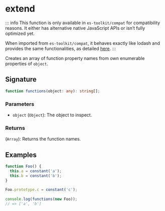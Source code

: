 # extend

::: info
This function is only available in `es-toolkit/compat` for compatibility reasons. It either has alternative native JavaScript APIs or isn’t fully optimized yet.

When imported from `es-toolkit/compat`, it behaves exactly like lodash and provides the same functionalities, as detailed [here](../../../compatibility.md).
:::

Creates an array of function property names from own enumerable properties of `object`.

## Signature

```typescript
function functions(object: any): string[];
```

### Parameters

- `object` (`Object`): The object to inspect.

### Returns

(`Array`): Returns the function names.

## Examples

```typescript
function Foo() {
  this.a = constant('a');
  this.b = constant('b');
}
 
Foo.prototype.c = constant('c');
 
console.log(functions(new Foo));
// => ['a', 'b']
```